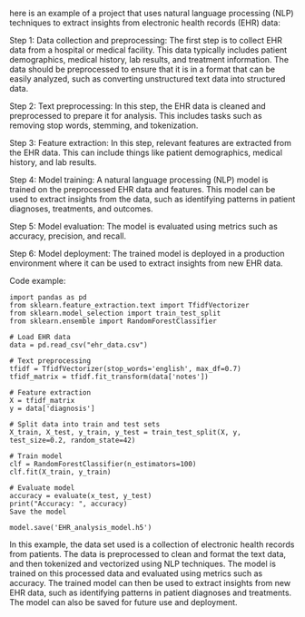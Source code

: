 here is an example of a project that uses natural language processing (NLP) techniques to extract insights from electronic health records (EHR) data:

Step 1: Data collection and preprocessing: The first step is to collect EHR data from a hospital or medical facility. This data typically includes patient demographics, medical history, lab results, and treatment information. The data should be preprocessed to ensure that it is in a format that can be easily analyzed, such as converting unstructured text data into structured data.

Step 2: Text preprocessing: In this step, the EHR data is cleaned and preprocessed to prepare it for analysis. This includes tasks such as removing stop words, stemming, and tokenization.

Step 3: Feature extraction: In this step, relevant features are extracted from the EHR data. This can include things like patient demographics, medical history, and lab results.

Step 4: Model training: A natural language processing (NLP) model is trained on the preprocessed EHR data and features. This model can be used to extract insights from the data, such as identifying patterns in patient diagnoses, treatments, and outcomes.

Step 5: Model evaluation: The model is evaluated using metrics such as accuracy, precision, and recall.

Step 6: Model deployment: The trained model is deployed in a production environment where it can be used to extract insights from new EHR data.

Code example:

    import pandas as pd
    from sklearn.feature_extraction.text import TfidfVectorizer
    from sklearn.model_selection import train_test_split
    from sklearn.ensemble import RandomForestClassifier

    # Load EHR data
    data = pd.read_csv("ehr_data.csv")

    # Text preprocessing
    tfidf = TfidfVectorizer(stop_words='english', max_df=0.7)
    tfidf_matrix = tfidf.fit_transform(data['notes'])

    # Feature extraction
    X = tfidf_matrix
    y = data['diagnosis']

    # Split data into train and test sets
    X_train, X_test, y_train, y_test = train_test_split(X, y, test_size=0.2, random_state=42)

    # Train model
    clf = RandomForestClassifier(n_estimators=100)
    clf.fit(X_train, y_train)

    # Evaluate model
    accuracy = evaluate(x_test, y_test)
    print("Accuracy: ", accuracy)
    Save the model

    model.save('EHR_analysis_model.h5')


In this example, the data set used is a collection of electronic health records from patients. The data is preprocessed to clean and format the text data, and then tokenized and vectorized using NLP techniques. The model is trained on this processed data and evaluated using metrics such as accuracy. The trained model can then be used to extract insights from new EHR data, such as identifying patterns in patient diagnoses and treatments. The model can also be saved for future use and deployment.






